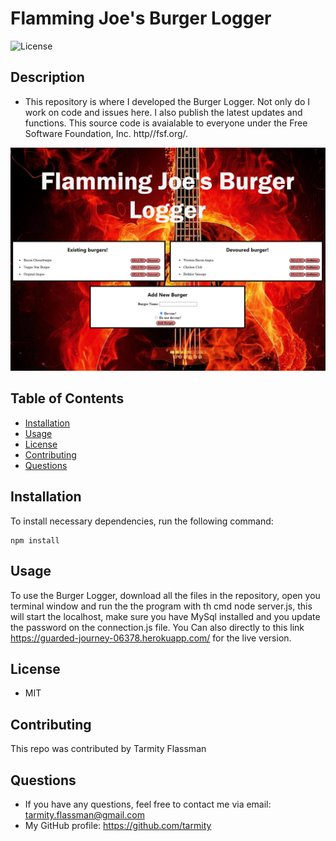 # Flamming Joe's Burger Logger

![License](https://img.shields.io/github/license/tarmity/burger)

  ## Description
  * This repository is where I developed the Burger Logger. Not only do I work on code and issues here. I also publish the latest updates and functions. This source code is avaialable to everyone under the Free Software Foundation, Inc. http//fsf.org/.
  
  ![img](https://github.com/Tarmity/burger/blob/master/public/assets/img/landingPage.png)

  ## Table of Contents
  * [Installation](#installation)
  * [Usage](#Usage)
  * [License](#License)
  * [Contributing](#Contributing)
  * [Questions](#Questions)
  

  ## Installation
  To install necessary dependencies, run the following command:
  
    npm install

  ## Usage
  To use the Burger Logger, download all the files in the repository, open you terminal window and run the the program with th cmd node server.js, this will start the localhost, make sure you have MySql installed and you update the password on the connection.js file. You Can also directly to this link https://guarded-journey-06378.herokuapp.com/ for the live version. 
  

  ## License
  * MIT

  ## Contributing
  This repo was contributed by Tarmity Flassman

  ## Questions
  * If you have any questions, feel free to contact me via email: tarmity.flassman@gmail.com
  * My GitHub profile: https://github.com/tarmity



  

